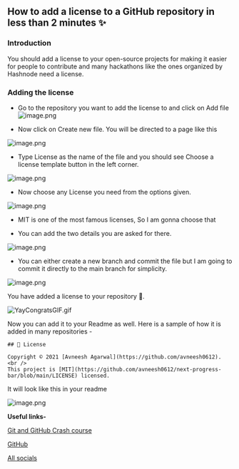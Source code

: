 ## How to add a license to a GitHub repository in less than 2 minutes ✨

### Introduction

You should add a license to your open-source projects for making it easier for people to contribute and many hackathons like the ones organized by Hashnode need a license.


### Adding the license
- Go to the repository you want to add the license to and click on Add file
![image.png](https://cdn.hashnode.com/res/hashnode/image/upload/v1629966602935/bLSSSPG0Y.png)

- Now click on Create new file. You will be directed to a page like this

![image.png](https://cdn.hashnode.com/res/hashnode/image/upload/v1629966899567/te7BPbLGo.png)

- Type License as the name of the file and you should see Choose a license template button in the left corner.

![image.png](https://cdn.hashnode.com/res/hashnode/image/upload/v1629966978377/hzJq8_wyE.png)

- Now choose any License you need from the options given.

![image.png](https://cdn.hashnode.com/res/hashnode/image/upload/v1629967110027/GDlMTFHZe.png)

- MIT is one of the most famous licenses, So I am gonna choose that

- You can add the two details you are asked for there.

![image.png](https://cdn.hashnode.com/res/hashnode/image/upload/v1629967236301/MkJqdtXTk.png)

- You can either create a new branch and commit the file but I am going to commit it directly to the main branch for simplicity.

![image.png](https://cdn.hashnode.com/res/hashnode/image/upload/v1629967358126/BQrBSLlHk.png)


You have added a license to your repository 🎉.

![YayCongratsGIF.gif](https://cdn.hashnode.com/res/hashnode/image/upload/v1629967422477/VknqHbxp7.gif)

Now you can add it to your Readme as well. Here is a sample of how it is added in many repositories -
```
## 📝 License

Copyright © 2021 [Avneesh Agarwal](https://github.com/avneesh0612). <br />
This project is [MIT](https://github.com/avneesh0612/next-progress-bar/blob/main/LICENSE) licensed.
```

It will look like this in your readme

![image.png](https://cdn.hashnode.com/res/hashnode/image/upload/v1629967732952/Mcxn8hqMc.png)


**Useful links-**

[Git and GitHub Crash course](https://avneesh0612.hashnode.dev/git-and-github-crash-course)

[GitHub](https://github.com)

[All socials](https://avneesh-links.vercel.app/)